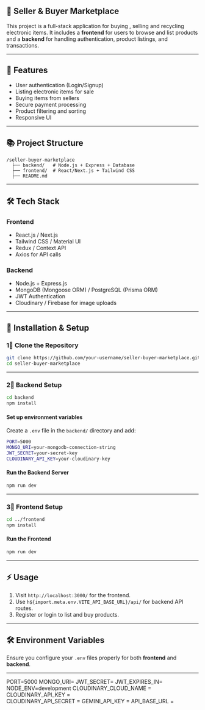 ## 🛂 Seller & Buyer Marketplace

This project is a full-stack application for buying , selling and recycling  electronic items. It includes a **frontend** for users to browse and list products and a **backend** for handling authentication, product listings, and transactions.

---

## 📌 Features

- User authentication (Login/Signup)
- Listing electronic items for sale
- Buying items from sellers
- Secure payment processing
- Product filtering and sorting
- Responsive UI

---

## 📚 Project Structure

```
/seller-buyer-marketplace
  ├── backend/   # Node.js + Express + Database
  ├── frontend/  # React/Next.js + Tailwind CSS
  ├── README.md
```

---

## 🛠️ Tech Stack

### **Frontend**
- React.js / Next.js
- Tailwind CSS / Material UI
- Redux / Context API
- Axios for API calls

### **Backend**
- Node.js + Express.js
- MongoDB (Mongoose ORM) / PostgreSQL (Prisma ORM)
- JWT Authentication
- Cloudinary / Firebase for image uploads

---

## 🚀 Installation & Setup

### **1⃣ Clone the Repository**
```sh
git clone https://github.com/your-username/seller-buyer-marketplace.git
cd seller-buyer-marketplace
```

---

### **2⃣ Backend Setup**
```sh
cd backend
npm install
```
#### **Set up environment variables**
Create a `.env` file in the `backend/` directory and add:
```sh
PORT=5000
MONGO_URI=your-mongodb-connection-string
JWT_SECRET=your-secret-key
CLOUDINARY_API_KEY=your-cloudinary-key
```
#### **Run the Backend Server**
```sh
npm run dev 
```

---

### **3⃣ Frontend Setup**
```sh
cd ../frontend
npm install
```
#### **Run the Frontend**
```sh
npm run dev
```

---

## ⚡ Usage

1. Visit `http://localhost:3000/` for the frontend.
2. Use `h${import.meta.env.VITE_API_BASE_URL}/api/` for backend API routes.
3. Register or login to list and buy products.

---

## 🛠️ Environment Variables

Ensure you configure your `.env` files properly for both **frontend** and **backend**.

---
  PORT=5000
  MONGO_URI=
  JWT_SECRET=
  JWT_EXPIRES_IN=
  NODE_ENV=development
  CLOUDINARY_CLOUD_NAME = 
  CLOUDINARY_API_KEY =   
  CLOUDINARY_API_SECRET = 
  GEMINI_API_KEY = 
  API_BASE_URL =





